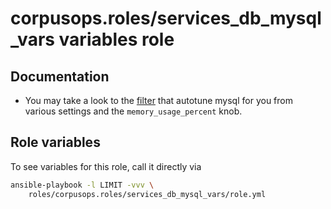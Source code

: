 # corpusops.roles/services_db_mysql_vars variables role
## Documentation
- You may take a look to the
  [filter](./filter_plugins/copsf_mysql.py)
  that autotune mysql for you from various settings and the
  ``memory_usage_percent`` knob.

## Role variables
To see variables for this role, call it directly via
```bash
ansible-playbook -l LIMIT -vvv \
    roles/corpusops.roles/services_db_mysql_vars/role.yml
```
